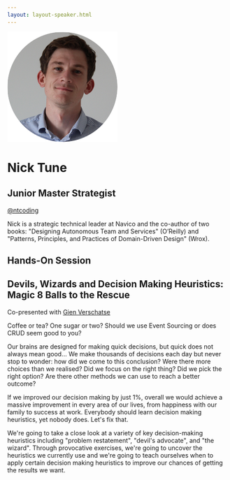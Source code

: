 ```yaml
---
layout: layout-speaker.html
---
```

<div class="container section featured-speaker">
  <div class="row">
    <div class="col-xs-12 col-sm-2 img-container">
      <img class="speaker-page-img" src="../img/speakers/Nick-Tune-ON.png">
    </div>
    <div class="col-xs-12 col-sm-10 copy-container">
        <h1 class="speaker-header">Nick Tune</h1>
      <h2 class="speaker-subtitle">Junior Master Strategist</h2>
      <p class="copy"><a class="speaker-handle" href="https://twitter.com/ntcoding" target="_blank">@ntcoding</a></p>
        <p class="copy">Nick is a strategic technical leader at Navico and the co-author of two books: "Designing Autonomous Team and Services" (O’Reilly) and "Patterns, Principles, and Practices of Domain-Driven Design" (Wrox).</p>
        <h2 class="speaker-subheader">Hands-On Session</h2>
        <h2 class="speaker-subheader gold">Devils, Wizards and Decision Making Heuristics: Magic 8 Balls to the Rescue</h2>
        <p class="copy">Co-presented with <a href="gien-verschatse.html">Gien Verschatse</a></p>
        <p class="copy">Coffee or tea? One sugar or two? Should we use Event Sourcing or does CRUD seem good to you?</p>
        <p class="copy">Our brains are designed for making quick decisions, but quick does not always mean good… We make thousands of decisions each day but never stop to wonder: how did we come to this conclusion? Were there more choices than we realised? Did we focus on the right thing? Did we pick the right option? Are there other methods we can use to reach a better outcome?
        <p class="copy">If we improved our decision making by just 1%, overall we would achieve a massive improvement in every area of our lives, from happiness with our family to success at work. Everybody should learn decision making heuristics, yet nobody does. Let's fix that.</p>
        <p class="copy">We're going to take a close look at a variety of key decision-making heuristics including "problem restatement", "devil's advocate", and "the wizard". Through provocative exercises, we're going to uncover the heuristics we currently use and we're going to teach ourselves when to apply certain decision making heuristics to improve our chances of getting the results we want.</p>
    </div>
  </div>
</div>